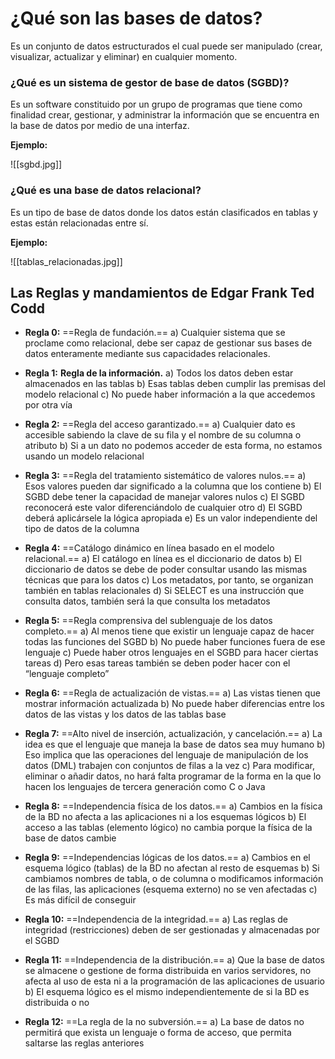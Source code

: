 # ¿Qué son las bases de datos?

Es un conjunto de datos estructurados el cual puede ser manipulado (crear, visualizar, actualizar y eliminar) en cualquier momento.

### ¿Qué es un sistema de gestor de base de datos (SGBD)?

Es un software constituido por un grupo de programas que tiene como finalidad crear, gestionar, y administrar la información que se encuentra en la base de datos por medio de una interfaz.

**Ejemplo:**

![[sgbd.jpg]]

### ¿Qué es una base de datos relacional?

Es un tipo de base de datos donde los datos están clasificados en tablas y estas están relacionadas entre sí.

**Ejemplo:**

![[tablas_relacionadas.jpg]]

## Las Reglas y mandamientos de Edgar Frank Ted Codd

- **Regla 0:** ==Regla de fundación.==
    a) Cualquier sistema que se proclame como relacional, debe ser capaz de gestionar sus bases de datos enteramente mediante sus capacidades relacionales.
    
- **Regla 1:** **Regla de la información.**
    a) Todos los datos deben estar almacenados en las tablas
    b) Esas tablas deben cumplir las premisas del modelo relacional
    c) No puede haber información a la que accedemos por otra vía
    
- **Regla 2:** ==Regla del acceso garantizado.==
    a) Cualquier dato es accesible sabiendo la clave de su fila y el nombre de su columna o atributo
    b) Si a un dato no podemos acceder de esta forma, no estamos usando un modelo relacional
    
- **Regla 3:** ==Regla del tratamiento sistemático de valores nulos.==
    a) Esos valores pueden dar significado a la columna que los contiene
    b) El SGBD debe tener la capacidad de manejar valores nulos
    c) El SGBD reconocerá este valor diferenciándolo de cualquier otro
    d) El SGBD deberá aplicársele la lógica apropiada
    e) Es un valor independiente del tipo de datos de la columna
    
- **Regla 4:** ==Catálogo dinámico en línea basado en el modelo relacional.==
    a) El catálogo en línea es el diccionario de datos
    b) El diccionario de datos se debe de poder consultar usando las mismas técnicas que para los datos
    c) Los metadatos, por tanto, se organizan también en tablas relacionales
    d) Si SELECT es una instrucción que consulta datos, también será la que consulta los metadatos
    
- **Regla 5:** ==Regla comprensiva del sublenguaje de los datos completo.==
    a) Al menos tiene que existir un lenguaje capaz de hacer todas las funciones del SGBD
    b) No puede haber funciones fuera de ese lenguaje
    c) Puede haber otros lenguajes en el SGBD para hacer ciertas tareas
    d) Pero esas tareas también se deben poder hacer con el “lenguaje completo”
    
- **Regla 6:** ==Regla de actualización de vistas.==
    a) Las vistas tienen que mostrar información actualizada
    b) No puede haber diferencias entre los datos de las vistas y los datos de las tablas base
    
- **Regla 7:** ==Alto nivel de inserción, actualización, y cancelación.==
    a) La idea es que el lenguaje que maneja la base de datos sea muy humano
    b) Eso implica que las operaciones del lenguaje de manipulación de los datos (DML) trabajen con conjuntos de filas a la vez
    c) Para modificar, eliminar o añadir datos, no hará falta programar de la forma en la que lo hacen los lenguajes de tercera generación como C o Java
    
- **Regla 8:** ==Independencia física de los datos.==
    a) Cambios en la física de la BD no afecta a las aplicaciones ni a los esquemas lógicos
    b) El acceso a las tablas (elemento lógico) no cambia porque la física de la base de datos cambie
    
- **Regla 9:** ==Independencias lógicas de los datos.==
    a) Cambios en el esquema lógico (tablas) de la BD no afectan al resto de esquemas
    b) Si cambiamos nombres de tabla, o de columna o modificamos información de las filas, las aplicaciones (esquema externo) no se ven afectadas
    c) Es más difícil de conseguir
    
- **Regla 10:** ==Independencia de la integridad.==
    a) Las reglas de integridad (restricciones) deben de ser gestionadas y almacenadas por el SGBD
    
- **Regla 11:** ==Independencia de la distribución.==
    a) Que la base de datos se almacene o gestione de forma distribuida en varios servidores, no afecta al uso de esta ni a la programación de las aplicaciones de usuario
    b) El esquema lógico es el mismo independientemente de si la BD es distribuida o no
    
- **Regla 12:** ==La regla de la no subversión.==
    a) La base de datos no permitirá que exista un lenguaje o forma de acceso, que permita saltarse las reglas anteriores